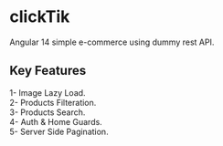 # clickTik
Angular 14 simple e-commerce using dummy rest API.

## Key Features
1- Image Lazy Load. <br />
2- Products Filteration. <br />
3- Products Search. <br />
4- Auth & Home Guards. <br />
5- Server Side Pagination. <br />
